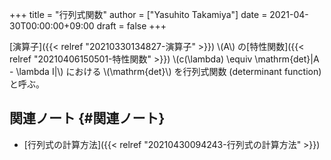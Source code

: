 +++
title = "行列式関数"
author = ["Yasuhito Takamiya"]
date = 2021-04-30T00:00:00+09:00
draft = false
+++

[演算子]({{< relref "20210330134827-演算子" >}}) \\(A\\) の[特性関数]({{< relref "20210406150501-特性関数" >}}) \\(c(\lambda) \equiv \mathrm{det}|A - \lambda I|\\) における \\(\mathrm{det}\\) を行列式関数 (determinant function) と呼ぶ。


## 関連ノート {#関連ノート}

-   [行列式の計算方法]({{< relref "20210430094243-行列式の計算方法" >}})
